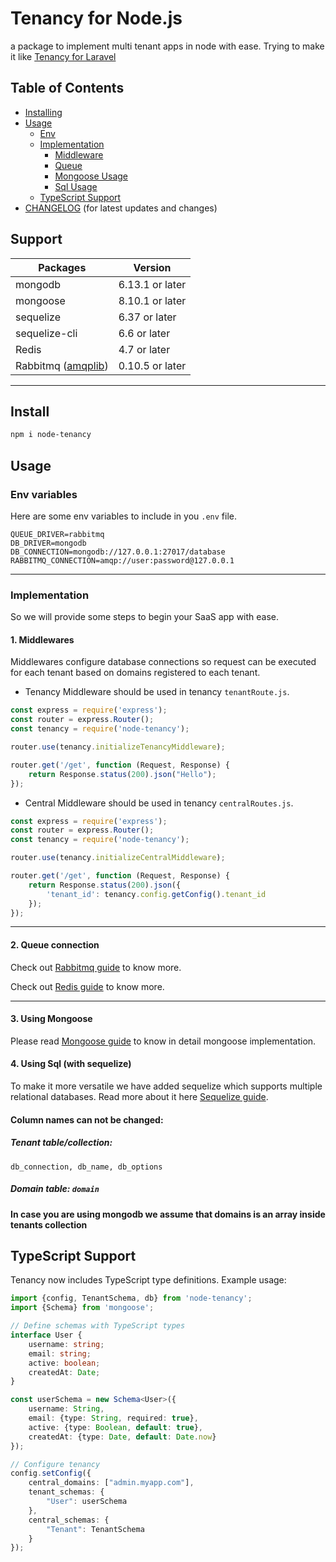 # Tenancy for Node.js

a package to implement multi tenant apps in node with ease.
Trying to make it like [Tenancy for Laravel](https://tenancyforlaravel.com)

## Table of Contents

- [Installing](#install)
- [Usage](#usage)
    - [Env](#env-variables)
    - [Implementation](#implementation)
        - [Middleware](#1-middlewares)
        - [Queue](#2-queue-connection)
        - [Mongoose Usage](#3-using-mongoose)
        - [Sql Usage](#4-using-sql-with-sequelize)
    - [TypeScript Support](#typescript-support)
- [CHANGELOG](CHANGELOG.md) (for latest updates and changes)

## Support

| **Packages**                                                | **Version**     |
|-------------------------------------------------------------|-----------------|
| mongodb                                                     | 6.13.1 or later |
| mongoose                                                    | 8.10.1 or later |
| sequelize                                                   | 6.37 or later   |
| sequelize-cli                                               | 6.6 or later    |
| Redis                                                       | 4.7 or later    |
| Rabbitmq ([amqplib](https://www.npmjs.com/package/amqplib)) | 0.10.5 or later |

---

## Install

```bash
npm i node-tenancy
```

## Usage

### Env variables

Here are some env variables to include in you `.env` file.

```dotenv
QUEUE_DRIVER=rabbitmq
DB_DRIVER=mongodb
DB_CONNECTION=mongodb://127.0.0.1:27017/database
RABBITMQ_CONNECTION=amqp://user:password@127.0.0.1
```

---

### Implementation

So we will provide some steps to begin your SaaS app with ease.

#### 1. Middlewares

Middlewares configure database connections so request can be executed
for each tenant based on domains registered to each tenant.

* Tenancy Middleware should be used in tenancy `tenantRoute.js`.

```js
const express = require('express');
const router = express.Router();
const tenancy = require('node-tenancy');

router.use(tenancy.initializeTenancyMiddleware);

router.get('/get', function (Request, Response) {
    return Response.status(200).json("Hello");
});
```

* Central Middleware should be used in tenancy `centralRoutes.js`.

```js
const express = require('express');
const router = express.Router();
const tenancy = require('node-tenancy');

router.use(tenancy.initializeCentralMiddleware);

router.get('/get', function (Request, Response) {
    return Response.status(200).json({
        'tenant_id': tenancy.config.getConfig().tenant_id
    });
});
```

---

#### 2. Queue connection

Check out [Rabbitmq guide](docs/RABBITMQ.md) to know more.

Check out [Redis guide](docs/REDIS.md) to know more.

---

#### 3. Using Mongoose

Please read [Mongoose guide](docs/MONGO.md) to know
in detail mongoose implementation.

#### 4. Using Sql (with sequelize)

To make it more versatile we have added
sequelize which supports multiple relational databases.
Read more about it here [Sequelize guide](docs/SQL.md).

#### Column names can not be changed:

##### Tenant table/collection:

`db_connection, db_name, db_options`

##### Domain table: `domain`

**In case you are using mongodb we assume that domains is an array inside
tenants collection**

## TypeScript Support

Tenancy now includes TypeScript type definitions. Example usage:

```typescript
import {config, TenantSchema, db} from 'node-tenancy';
import {Schema} from 'mongoose';

// Define schemas with TypeScript types
interface User {
    username: string;
    email: string;
    active: boolean;
    createdAt: Date;
}

const userSchema = new Schema<User>({
    username: String,
    email: {type: String, required: true},
    active: {type: Boolean, default: true},
    createdAt: {type: Date, default: Date.now}
});

// Configure tenancy
config.setConfig({
    central_domains: ["admin.myapp.com"],
    tenant_schemas: {
        "User": userSchema
    },
    central_schemas: {
        "Tenant": TenantSchema
    }
});
```
